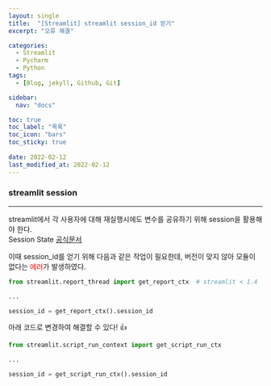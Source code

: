 ```yaml
---
layout: single
title:  "[Streamlit] streamlit session_id 얻기"
excerpt: "오류 해결"

categories:
  - Streamlit
  - Pycharm
  - Python
tags:
  - [Blog, jekyll, Github, Git]

sidebar:
  nav: "docs"

toc: true
toc_label: "목록"
toc_icon: "bars"
toc_sticky: true
 
date: 2022-02-12
last_modified_at: 2022-02-12
---
```


### **streamlit session**
***

streamlit에서 각 사용자에 대해 재실행시에도 변수를 공유하기 위해 session을 활용해야 한다.  
Session State [공식문서](https://docs.streamlit.io/library/api-reference/session-state) 

이때 session_id를 얻기 위해 다음과 같은 작업이 필요한데, 버전이 맞지 않아 모듈이 없다는 <span style="color:red">에러</span>가 발생하였다.  

```python
from streamlit.report_thread import get_report_ctx  # streamlit < 1.4

...

session_id = get_report_ctx().session_id
```

아래 코드로 변경하여 해결할 수 있다! :thumbsup:
```python
from streamlit.script_run_context import get_script_run_ctx

...

session_id = get_script_run_ctx().session_id
```

